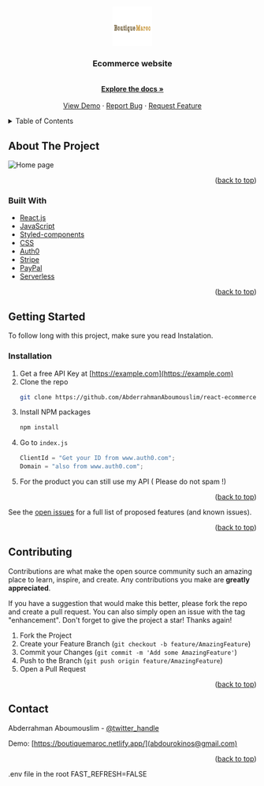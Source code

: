 <div id="top"></div>
<!-- PROJECT LOGO -->
<br />
<div align="center">
  <a href="https://github.com/AbderrahmanAboumouslim/react-ecommerce-full-website">
    <img src="src/assets/logo.svg" alt="Logo" width="80" height="80">
  </a>

<h3 align="center">Ecommerce website</h3>

  <p align="center">
    <br />
    <a href="https://github.com/github_username/repo_name"><strong>Explore the docs »</strong></a>
    <br />
    <br />
    <a href="https://github.com/AbderrahmanAboumouslim/react-ecommerce-full-website">View Demo</a>
    ·
    <a href="https://github.com/AbderrahmanAboumouslim/react-ecommerce-full-website/issues">Report Bug</a>
    ·
    <a href="https://github.com/AbderrahmanAboumouslim/react-ecommerce-full-website/issues">Request Feature</a>
  </p>
</div>

<!-- TABLE OF CONTENTS -->
<details>
  <summary>Table of Contents</summary>
  <ol>
    <li>
      <a href="#about-the-project">About The Project</a>
      <ul>
        <li><a href="#built-with">Built With</a></li>
      </ul>
    </li>
    <li>
      <ul>
        <li><a href="#installation">Installation</a></li>
      </ul>
    </li>
    <li><a href="#usage">Usage</a></li>
    <li><a href="#contributing">Contributing</a></li>
    <li><a href="#contact">Contact</a></li>
  </ol>
</details>

<!-- ABOUT THE PROJECT -->

## About The Project

<img src='https://i.ibb.co/qWg2qFC/homepage-ecom-website.jpg' alt='Home page' width="1000px" height="800px">

<p align="right">(<a href="#top">back to top</a>)</p>

### Built With

- [React.js](https://reactjs.org/)
- [JavaScript](https://javascript.com)
- [Styled-components](https://styled-components.com/)
- [CSS](https://developer.mozilla.org/en-US/docs/Web/CSS)
- [Auth0](https://auth0.com)
- [Stripe](https://stripe.com)
- [PayPal](https://paypal.com)
- [Serverless](https://www.netlify.com/products/functions/)

<p align="right">(<a href="#top">back to top</a>)</p>

<!-- GETTING STARTED -->

## Getting Started

To follow long with this project, make sure you read Instalation.

### Installation

1. Get a free API Key at [https://example.com](https://example.com)
2. Clone the repo
   ```sh
   git clone https://github.com/AbderrahmanAboumouslim/react-ecommerce-full-website.git
   ```
3. Install NPM packages
   ```sh
   npm install
   ```
4. Go to `index.js`
   ```js
   ClientId = "Get your ID from www.auth0.com";
   Domain = "also from www.auth0.com";
   ```
5. For the product you can still use my API ( Please do not spam !)

<p align="right">(<a href="#top">back to top</a>)</p>

See the [open issues](https://github.com/AbderrahmanAboumouslim/react-ecommerce-full-website/issues) for a full list of proposed features (and known issues).

<p align="right">(<a href="#top">back to top</a>)</p>

<!-- CONTRIBUTING -->

## Contributing

Contributions are what make the open source community such an amazing place to learn, inspire, and create. Any contributions you make are **greatly appreciated**.

If you have a suggestion that would make this better, please fork the repo and create a pull request. You can also simply open an issue with the tag "enhancement".
Don't forget to give the project a star! Thanks again!

1. Fork the Project
2. Create your Feature Branch (`git checkout -b feature/AmazingFeature`)
3. Commit your Changes (`git commit -m 'Add some AmazingFeature'`)
4. Push to the Branch (`git push origin feature/AmazingFeature`)
5. Open a Pull Request

<p align="right">(<a href="#top">back to top</a>)</p>

<!-- CONTACT -->

## Contact

Abderrahman Aboumouslim - [@twitter_handle](https://twitter.com/its_Rokinos)

Demo: [https://boutiquemaroc.netlify.app/](abdourokinos@gmail.com)

<p align="right">(<a href="#top">back to top</a>)</p>

.env file in the root
FAST_REFRESH=FALSE
